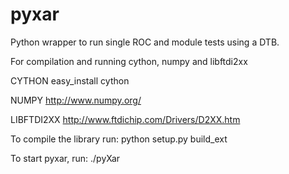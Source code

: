 pyxar
=======

Python wrapper to run single ROC and module tests using a DTB.

For compilation and running cython, numpy and libftdi2xx

CYTHON
easy_install cython

NUMPY
http://www.numpy.org/

LIBFTDI2XX
http://www.ftdichip.com/Drivers/D2XX.htm

To compile the library run:
python setup.py build_ext

To start pyxar, run:
./pyXar

